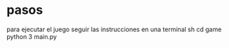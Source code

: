 # pasos

para ejecutar el juego seguir las instrucciones en una terminal
sh
cd game
python 3 main.py